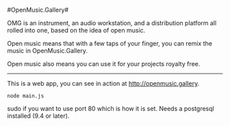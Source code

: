 #OpenMusic.Gallery#

OMG is an instrument, an audio workstation, and a distribution platform
all rolled into one, based on the idea of open music.

Open music means that with a few taps of your finger, you can remix the
music in OpenMusic.Gallery.

Open music also means you can use it for your projects royalty free. 

----

This is a web app, you can see in action at http://openmusic.gallery.

    node main.js

sudo if you want to use port 80 which is how it is set. Needs a postgresql installed (9.4 or later).


